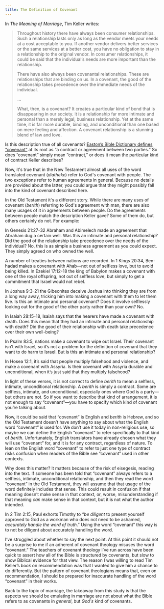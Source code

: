 ```yaml
---
title: The Definition of Covenant
---
```


In *The Meaning of Marriage*, Tim Keller writes:

> Throughout history there have always been consumer relationships. Such a relationship lasts only as long as the vendor meets your needs at a cost acceptable to you. If another vendor delivers better services or the same services at a better cost, you have no obligation to stay in a relationship to the original vendor. In consumer relationships, it could be said that the individual’s needs are more important than the relationship.
>
> There have also always been covenantal relationships. These are relationships that are binding on us. In a covenant, the good of the relationship takes precedence over the immediate needs of the individual.
>
> …
>
> What, then, is a covenant? It creates a particular kind of bond that is disappearing in our society. It is a relationship far more intimate and personal than a merely legal, business relationship. Yet at the same time, it is far more durable, binding, and unconditional than one based on mere feeling and affection. A covenant relationship is a stunning blend of law and love.

Is this description true of all covenants? [Easton’s Bible Dictionary defines “covenant”](https://www.biblestudytools.com/dictionaries/eastons-bible-dictionary/covenant.html) at its root as “a contract or agreement between two parties.” So does “covenant” simply mean “contract,” or does it mean the particular kind of contract Keller describes?

Now, it's true that in the New Testament almost all uses of the word translated covenant (*diatheke*) refer to God's covenant with people. The two exceptions refer to human agreements in general. Because no details are provided about the latter, you could argue that they might possibly fall into the kind of covenant described here.

In the Old Testament it's a different story. While there are many uses of covenant (*berith*) referring to God's agreement with man, there are also many usages of it in agreements between people. Do the agreements between people match the description Keller gave? Some of them do, but others certainly do not. For example:

In Genesis 21:27-32 Abraham and Abimelech made an agreement that Abraham dug a certain well. Was this an intimate and personal relationship? Did the good of the relationship take precedence over the needs of the individual? No, this is as simple a business agreement as you could expect. They simply agreed on who owned the well.

A number of treaties between nations are recorded. In 1 Kings 20:34, Ben-hadad makes a covenant with Ahab—not out of selfless love, but to avoid being killed. In Ezekiel 17:12-18 the king of Babylon makes a covenant with one of the royal offspring, not out of selfless love, but simply to get a commitment that Israel would not rebel.

In Joshua 9:3-21 the Gibeonites deceive Joshua into thinking they are from a long way away, tricking him into making a covenant with them to let them live. Is this an intimate and personal covenant? Does it involve selflessly looking out for the good of the other party rather than your own? No.

In Isaiah 28:15-18, Isaiah says that the hearers have made a covenant with death. Does this mean that they had an intimate and personal relationship with death? Did the good of their relationship with death take precedence over their own well-being?

In Psalm 83:5, nations make a covenant to wipe out Israel. Their covenant isn’t with Israel, so it’s not a problem for the definition of covenant that they want to do harm to Israel. But is this an intimate and personal relationship?

In Hosea 12:1, it’s said that people multiply falsehood and violence, and make a covenant with Assyria. Is their covenant with Assyria durable and unconditional, when it’s just said that they multiply falsehood?

In light of these verses, it is not correct to define *berith* to mean a selfless, intimate, unconditional relationship. A *berith* is simply a contract. Some are selfless, intimate, and unconditional, especially ones where God is a party—but others are not. So if you want to describe that kind of arrangement, it is not enough to say “covenant”—you have to specify which kind of covenant you’re talking about.

Now, it could be said that “covenant” is English and *berith* is Hebrew, and so the Old Testament doesn’t have anything to say about what the English word “covenant” is used for. We don’t use it today in non-religious use, so maybe we can define the English “covenant” to refer specifically to that kind of *berith*. Unfortunately, English translators have already chosen what they will use “covenant” for, and it is for any contract, regardless of nature. To lean on the English word “covenant” to refer to just one type of contract risks confusion when readers of the Bible see “covenant” used in other contexts.

Why does this matter? It matters because of the risk of eisegesis, reading into the text. If someone has been told that “covenant” always refers to a selfless, intimate, unconditional relationship, and then they read the word “covenant” in the Old Testament, they will assume that that usage of the word definitely includes that sense. This could result in confusion if that meaning doesn’t make sense in that context, or, worse, misunderstanding if that meaning *can* make sense in that context, but it is not what the author intended.

In 2 Tim 2:15, Paul exhorts Timothy to “*be diligent* to present yourself approved to God as a workman who does not need to be ashamed, *accurately handle the word of truth*.” Using the word “covenant” this way is to not be diligent about accurately handling the word.

I’ve struggled about whether to say the next point. At this point it should not be a surprise to me if an adherent of covenant theology misuses the word “covenant.” The teachers of covenant theology I’ve run across have been quick to assert how all of the Bible is structured by covenants, but slow to show Biblical evidence for that view. The reason I was willing to read Tim Keller’s book on recommendation was that I wanted to give him a chance to do differently. But the pattern of covenant theologians means that, even on recommendation, I should be prepared for inaccurate handling of the word “covenant” in their works.

Back to the topic of marriage, the takeaway from this study is that the aspects we should be emulating in marriage are not about what the Bible refers to as covenants in *general*, but *God's* kind of covenants.
